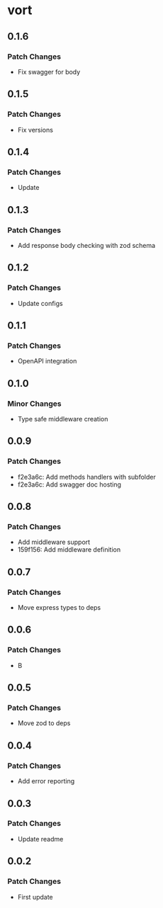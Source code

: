 # vort

## 0.1.6

### Patch Changes

- Fix swagger for body

## 0.1.5

### Patch Changes

- Fix versions

## 0.1.4

### Patch Changes

- Update

## 0.1.3

### Patch Changes

- Add response body checking with zod schema

## 0.1.2

### Patch Changes

- Update configs

## 0.1.1

### Patch Changes

- OpenAPI integration

## 0.1.0

### Minor Changes

- Type safe middleware creation

## 0.0.9

### Patch Changes

- f2e3a6c: Add methods handlers with subfolder
- f2e3a6c: Add swagger doc hosting

## 0.0.8

### Patch Changes

- Add middleware support
- 159f156: Add middleware definition

## 0.0.7

### Patch Changes

- Move express types to deps

## 0.0.6

### Patch Changes

- B

## 0.0.5

### Patch Changes

- Move zod to deps

## 0.0.4

### Patch Changes

- Add error reporting

## 0.0.3

### Patch Changes

- Update readme

## 0.0.2

### Patch Changes

- First update
